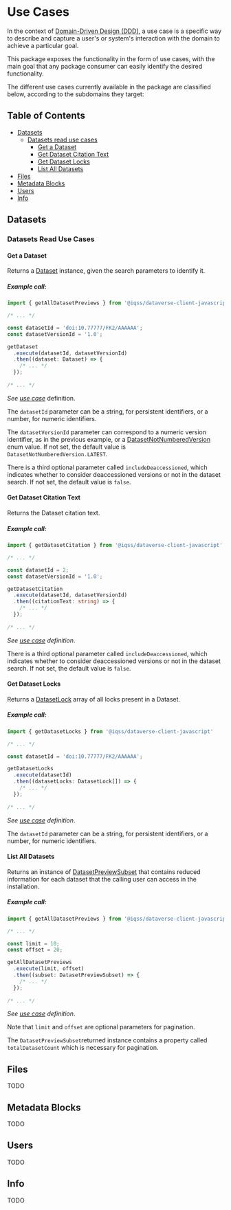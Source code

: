# Use Cases

In the context of [Domain-Driven Design (DDD)](https://martinfowler.com/bliki/DomainDrivenDesign.html), a use case is a specific way to describe and capture a user's or system's interaction with the domain to achieve a particular goal. 

This package exposes the functionality in the form of use cases, with the main goal that any package consumer can easily identify the desired functionality.

The different use cases currently available in the package are classified below, according to the subdomains they target:

## Table of Contents

- [Datasets](#Datasets)
  - [Datasets read use cases](#datasets-read-use-cases)
    - [Get a Dataset](#get-a-dataset)
    - [Get Dataset Citation Text](#get-dataset-citation-text)
    - [Get Dataset Locks](#get-dataset-locks)
    - [List All Datasets](#list-all-datasets)
- [Files](#Files)
- [Metadata Blocks](#metadata-blocks)
- [Users](#Users)
- [Info](#Info)

## Datasets

### Datasets Read Use Cases

#### Get a Dataset

Returns a [Dataset](../src/datasets/domain/models/Dataset.ts) instance, given the search parameters to identify it.

##### Example call:

````typescript
import { getAllDatasetPreviews } from '@iqss/dataverse-client-javascript'

/* ... */

const datasetId = 'doi:10.77777/FK2/AAAAAA';
const datasetVersionId = '1.0';

getDataset
  .execute(datasetId, datasetVersionId)
  .then((dataset: Dataset) => {
    /* ... */
  });
  
/* ... */
````

*See [use case](../src/datasets/domain/useCases/GetDataset.ts)* definition.

The `datasetId` parameter can be a string, for persistent identifiers, or a number, for numeric identifiers.

The `datasetVersionId` parameter can correspond to a numeric version identifier, as in the previous example, or a [DatasetNotNumberedVersion](../src/datasets/domain/models/DatasetNotNumberedVersion.ts) enum value. If not set, the default value is `DatasetNotNumberedVersion.LATEST`.

There is a third optional parameter called `includeDeaccessioned`, which indicates whether to consider deaccessioned versions or not in the dataset search. If not set, the default value is `false`.

#### Get Dataset Citation Text

Returns the Dataset citation text.

##### Example call:

````typescript
import { getDatasetCitation } from '@iqss/dataverse-client-javascript'

/* ... */

const datasetId = 2;
const datasetVersionId = '1.0';

getDatasetCitation
  .execute(datasetId, datasetVersionId)
  .then((citationText: string) => {
    /* ... */
  });
  
/* ... */
````

*See [use case](../src/datasets/domain/useCases/GetDatasetCitation.ts) definition*.

There is a third optional parameter called `includeDeaccessioned`, which indicates whether to consider deaccessioned versions or not in the dataset search. If not set, the default value is `false`.

#### Get Dataset Locks

Returns a [DatasetLock](../src/datasets/domain/models/DatasetLock.ts) array of all locks present in a Dataset.

##### Example call:

````typescript
import { getDatasetLocks } from '@iqss/dataverse-client-javascript'

/* ... */

const datasetId = 'doi:10.77777/FK2/AAAAAA';

getDatasetLocks
  .execute(datasetId)
  .then((datasetLocks: DatasetLock[]) => {
    /* ... */
  });
  
/* ... */
````

*See [use case](../src/datasets/domain/useCases/GetDatasetLocks.ts) definition*.

The `datasetId` parameter can be a string, for persistent identifiers, or a number, for numeric identifiers.

#### List All Datasets

Returns an instance of [DatasetPreviewSubset](../src/datasets/domain/models/DatasetPreviewSubset.ts) that contains reduced information for each dataset that the calling user can access in the installation.

##### Example call:

````typescript
import { getAllDatasetPreviews } from '@iqss/dataverse-client-javascript'

/* ... */

const limit = 10;
const offset = 20;

getAllDatasetPreviews
  .execute(limit, offset)
  .then((subset: DatasetPreviewSubset) => {
    /* ... */
  });
  
/* ... */
````

*See [use case](../src/datasets/domain/useCases/GetAllDatasetPreviews.ts) definition*.

Note that `limit` and `offset` are optional parameters for pagination.

The `DatasetPreviewSubset`returned instance contains a property called `totalDatasetCount` which is necessary for pagination.

## Files

TODO

## Metadata Blocks

TODO

## Users

TODO

## Info

TODO

